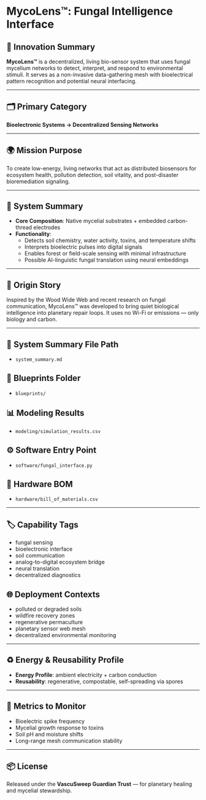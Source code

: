 # MycoLens™: Fungal Intelligence Interface

## 🍄 Innovation Summary
**MycoLens™** is a decentralized, living bio-sensor system that uses fungal mycelium networks to detect, interpret, and respond to environmental stimuli. It serves as a non-invasive data-gathering mesh with bioelectrical pattern recognition and potential neural interfacing.

---

## 🗂️ Primary Category
**Bioelectronic Systems → Decentralized Sensing Networks**

---

## 🌍 Mission Purpose
To create low-energy, living networks that act as distributed biosensors for ecosystem health, pollution detection, soil vitality, and post-disaster bioremediation signaling.

---

## 🧪 System Summary
- **Core Composition**: Native mycelial substrates + embedded carbon-thread electrodes  
- **Functionality**:
  - Detects soil chemistry, water activity, toxins, and temperature shifts  
  - Interprets bioelectric pulses into digital signals  
  - Enables forest or field-scale sensing with minimal infrastructure  
  - Possible AI-linguistic fungal translation using neural embeddings

---

## 🌱 Origin Story
Inspired by the Wood Wide Web and recent research on fungal communication, MycoLens™ was developed to bring quiet biological intelligence into planetary repair loops. It uses no Wi-Fi or emissions — only biology and carbon.

---

## 🔗 System Summary File Path
- `system_summary.md`

## 📁 Blueprints Folder
- `blueprints/`

## 📊 Modeling Results
- `modeling/simulation_results.csv`

## ⚙️ Software Entry Point
- `software/fungal_interface.py`

## 🧾 Hardware BOM
- `hardware/bill_of_materials.csv`

---

## 🏷️ Capability Tags
- fungal sensing  
- bioelectronic interface  
- soil communication  
- analog-to-digital ecosystem bridge  
- neural translation  
- decentralized diagnostics

## 🌐 Deployment Contexts
- polluted or degraded soils  
- wildfire recovery zones  
- regenerative permaculture  
- planetary sensor web mesh  
- decentralized environmental monitoring

---

## ♻️ Energy & Reusability Profile
- **Energy Profile**: ambient electricity + carbon conduction  
- **Reusability**: regenerative, compostable, self-spreading via spores

---

## 📏 Metrics to Monitor
- Bioelectric spike frequency  
- Mycelial growth response to toxins  
- Soil pH and moisture shifts  
- Long-range mesh communication stability

---

## 📦 License
Released under the **VascuSweep Guardian Trust** — for planetary healing and mycelial stewardship.

